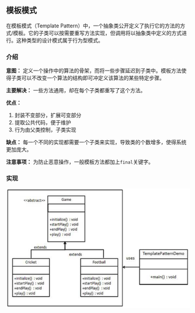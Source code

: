 ## 模板模式

在模板模式（Template Pattern）中，一个抽象类公开定义了执行它的方法的方式/模板。它的子类可以按需要重写方法实现，但调用将以抽象类中定义的方式进行。这种类型的设计模式属于行为型模式。

### 介绍

**意图：** 定义一个操作中的算法的骨架，而将一些步骤延迟到子类中。模板方法使得子类可以不改变一个算法的结构即可冲定义该算法的某些特定步骤。

**主要解决：** 一些方法通用，却在每个子类都重写了这个方法。

**优点：** 
1. 封装不变部分，扩展可变部分
2.  提取公共代码，便于维护
3. 行为由父类控制，子类实现

**缺点：** 每一个不同的实现都需要一个子类来实现，导致类的个数增多，使得系统更加庞大。

**注意事项：** 为防止恶意操作，一般模板方法都加上`final`关键字。

### 实现

![模板模式实现](src/main/resources/image/template.png)
